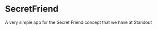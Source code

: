 SecretFriend
============

A very simple app for the Secret Friend concept that we have at Standout
